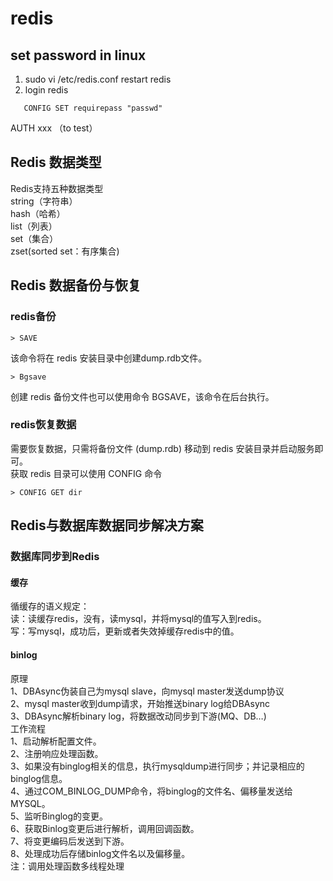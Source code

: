 # redis
## set password in linux
1. sudo vi /etc/redis.conf
   restart redis
2. login redis
```
   CONFIG SET requirepass "passwd"
```
   AUTH xxx （to test）
## Redis 数据类型
Redis支持五种数据类型  
    string（字符串）  
    hash（哈希）  
    list（列表）  
    set（集合）  
    zset(sorted set：有序集合)   
## Redis 数据备份与恢复
### redis备份
```
> SAVE  
``` 
该命令将在 redis 安装目录中创建dump.rdb文件。
```
> Bgsave
```
创建 redis 备份文件也可以使用命令 BGSAVE，该命令在后台执行。
### redis恢复数据
需要恢复数据，只需将备份文件 (dump.rdb) 移动到 redis 安装目录并启动服务即可。  
获取 redis 目录可以使用 CONFIG 命令  
```
> CONFIG GET dir
```
## Redis与数据库数据同步解决方案
### 数据库同步到Redis
#### 缓存
循缓存的语义规定：   
读：读缓存redis，没有，读mysql，并将mysql的值写入到redis。   
写：写mysql，成功后，更新或者失效掉缓存redis中的值。  
#### binlog
原理  
1、DBAsync伪装自己为mysql slave，向mysql master发送dump协议  
2、mysql master收到dump请求，开始推送binary log给DBAsync  
3、DBAsync解析binary log，将数据改动同步到下游(MQ、DB…)  
工作流程  
1、启动解析配置文件。  
2、注册响应处理函数。  
3、如果没有binglog相关的信息，执行mysqldump进行同步；并记录相应的binglog信息。  
4、通过COM_BINLOG_DUMP命令，将binglog的文件名、偏移量发送给MYSQL。  
5、监听Binglog的变更。  
6、获取Binlog变更后进行解析，调用回调函数。  
7、将变更编码后发送到下游。  
8、处理成功后存储binlog文件名以及偏移量。  
注：调用处理函数多线程处理
